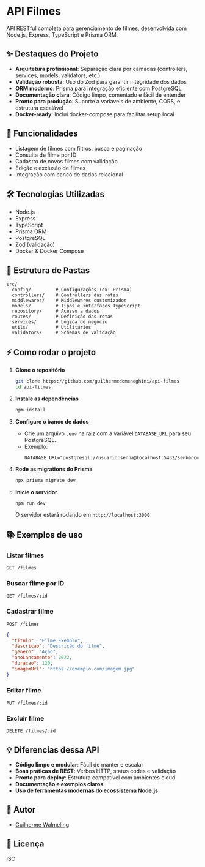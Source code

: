 # API Filmes

API RESTful completa para gerenciamento de filmes, desenvolvida com Node.js, Express, TypeScript e Prisma ORM.

## ✨ Destaques do Projeto

- **Arquitetura profissional**: Separação clara por camadas (controllers, services, models, validators, etc.)
- **Validação robusta**: Uso do Zod para garantir integridade dos dados
- **ORM moderno**: Prisma para integração eficiente com PostgreSQL
- **Documentação clara**: Código limpo, comentado e fácil de entender
- **Pronto para produção**: Suporte a variáveis de ambiente, CORS, e estrutura escalável
- **Docker-ready**: Inclui docker-compose para facilitar setup local

## 🚀 Funcionalidades

- Listagem de filmes com filtros, busca e paginação
- Consulta de filme por ID
- Cadastro de novos filmes com validação
- Edição e exclusão de filmes
- Integração com banco de dados relacional

## 🛠️ Tecnologias Utilizadas

- Node.js
- Express
- TypeScript
- Prisma ORM
- PostgreSQL
- Zod (validação)
- Docker & Docker Compose

## 📁 Estrutura de Pastas

```
src/
  config/         # Configurações (ex: Prisma)
  controllers/    # Controllers das rotas
  middlewares/    # Middlewares customizados
  models/         # Tipos e interfaces TypeScript
  repository/     # Acesso a dados
  routes/         # Definição das rotas
  services/       # Lógica de negócio
  utils/          # Utilitários
  validators/     # Schemas de validação
```

## ⚡ Como rodar o projeto

1. **Clone o repositório**
   ```bash
   git clone https://github.com/guilhermedomeneghini/api-filmes
   cd api-filmes
   ```

2. **Instale as dependências**
   ```bash
   npm install
   ```

3. **Configure o banco de dados**
   - Crie um arquivo `.env` na raiz com a variável `DATABASE_URL` para seu PostgreSQL.
   - Exemplo:
     ```
     DATABASE_URL="postgresql://usuario:senha@localhost:5432/seubanco"
     ```

4. **Rode as migrations do Prisma**
   ```bash
   npx prisma migrate dev
   ```

5. **Inicie o servidor**
   ```bash
   npm run dev
   ```
   O servidor estará rodando em `http://localhost:3000`

## 📚 Exemplos de uso

### Listar filmes
`GET /filmes`

### Buscar filme por ID
`GET /filmes/:id`

### Cadastrar filme
`POST /filmes`
```json
{
  "titulo": "Filme Exemplo",
  "descricao": "Descrição do filme",
  "genero": "Ação",
  "anoLancamento": 2022,
  "duracao": 120,
  "imagemUrl": "https://exemplo.com/imagem.jpg"
}
```

### Editar filme
`PUT /filmes/:id`

### Excluir filme
`DELETE /filmes/:id`

## 💡 Diferencias dessa API

- **Código limpo e modular**: Fácil de manter e escalar
- **Boas práticas de REST**: Verbos HTTP, status codes e validação
- **Pronto para deploy**: Estrutura compatível com ambientes cloud
- **Documentação e exemplos claros**
- **Uso de ferramentas modernas do ecossistema Node.js**

## 👤 Autor

- [Guilherme Walmeling](https://github.com/guilhermedomeneghini)

## 📄 Licença

ISC
